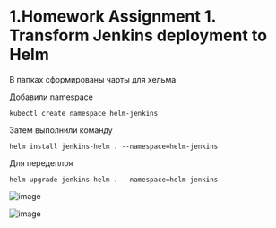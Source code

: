 # 1.Homework Assignment 1. Transform Jenkins deployment to Helm

В папках сформированы чарты для хельма

Добавили namespace 
```
kubectl create namespace helm-jenkins
```
Затем выполнили команду 
```
helm install jenkins-helm . --namespace=helm-jenkins
```
Для передеплоя

```
helm upgrade jenkins-helm . --namespace=helm-jenkins
```

![image](https://github.com/Kirilllka1993/sa.it-academy.by/assets/31740297/fe9e5a76-cd34-4b1a-8400-3dc9d157d8d9)


![image](https://github.com/Kirilllka1993/sa.it-academy.by/assets/31740297/0da6db30-8c99-4316-8101-3da4540ea268)
